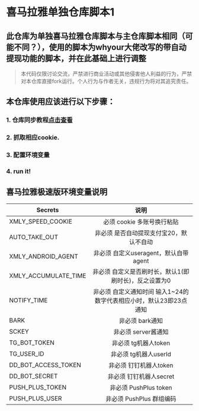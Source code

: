#  喜马拉雅单独仓库脚本1

## 此仓库为单独喜马拉雅仓库脚本与主仓库脚本相同（可能不同？），使用的脚本为whyour大佬改写的带自动提现功能的脚本，并在此基础上进行调整

> 本代码仅限讨论交流，严禁进行商业活动或其他侵害他人利益的行为，严禁对本仓库直接fork运行。个人行为与作者无关，违规行为将对其追究责任。

## 本仓库使用应该进行以下步骤：

### 1. 仓库同步教程[点击查看](backup/reposync.md)

### 2. 抓取相应cookie.

### 3. 配置环境变量

### 4. run it!

## 喜马拉雅极速版环境变量说明

| Secrets              |                             说明                             |
| -------------------- | :----------------------------------------------------------: |
| XMLY_SPEED_COOKIE    |                  必须 cookie 多账号换行粘贴                  |
| AUTO_TAKE_OUT        |           非必须 是否自动提现支付宝20，默认不自动            |
| XMLY_ANDROID_AGENT   |            非必须 自定义useragent，默认自带agent             |
| XMLY_ACCUMULATE_TIME |    非必须 自定义是否刷时长，默认1(即刷时长)，反之设置为0     |
| NOTIFY_TIME          | 非必须 自定义通知时间 输入1~24的数字代表相应小时，默认23即23点通知 |
| BARK                 |                       非必须 bark通知                        |
| SCKEY                |                     非必须 server酱通知                      |
| TG_BOT_TOKEN         |                     非必须 tg机器人token                     |
| TG_USER_ID           |                    非必须 tg机器人userId                     |
| DD_BOT_ACCESS_TOKEN  |                    非必须 钉钉机器人token                    |
| DD_BOT_SECRET        |                   非必须 钉钉机器人secret                    |
| PUSH_PLUS_TOKEN      |                    非必须 PushPlus token                     |
| PUSH_PLUS_USER       |                   非必须 PushPlus 群组编码                   |

